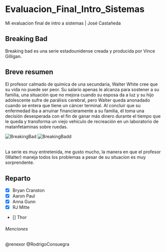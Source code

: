 # Evaluacion_Final_Intro_Sistemas
 Mi evaluacion final de intro a sistemas | José Castañeda
## Breaking Bad
Breaking bad es una serie estadounidense creada y producida por Vince Gilligan.
## Breve resumen
El profesor calmado de química de una secundaria, Walter White cree que su vida no puede ser peor. Su salario apenas le alcanza para sostener a su familia, una situación que no mejora cuando su esposa da a luz y su hijo adolescente sufre de parálisis cerebral, pero Walter queda anonadado cuando se entera que tiene un cáncer terminal. Al concluir que su enfermedad iba a arruinar financieramente a su familia, él toma una decisión desesperada con el fin de ganar más dinero durante el tiempo que le queda y transforma un viejo vehículo de recreación en un laboratorio de matanfetaminas sobre ruedas.

![BreakingBad](https://es.web.img3.acsta.net/pictures/18/04/04/22/52/3191575.jpg)
![BreakingBadd](https://upload.wikimedia.org/wikipedia/commons/thumb/7/77/Breaking_Bad_logo.svg/640px-Breaking_Bad_logo.svg.png)
######
La serie es muy entretenida, me gusto mucho, la manera en que el profesor (Walter) maneja todos los problemas a pesar de su situacion es muy sorprendente.
## Reparto
- [x] Bryan Cranston
- [x] Aaron Paul
- [x] Anna Gunn
- [x] RJ Mitte
- [] Thor
###### Menciones
@renexor
@RodrigoConsuegra
